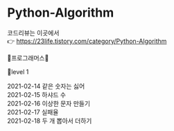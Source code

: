 # Python-Algorithm
코드리뷰는 이곳에서<br>
👉 https://23life.tistory.com/category/Python-Algorithm

📖프로그래머스📖

🐤level 1

2021-02-14 같은 숫자는 싫어<br>
2021-02-15 하샤드 수<br>
2021-02-16 이상한 문자 만들기<br>
2021-02-17 실패율<br>
2021-02-18 두 개 뽑아서 더하기
